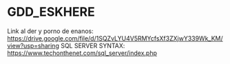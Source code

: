 # GDD_ESKHERE

Link al der y porno de enanos: https://drive.google.com/file/d/1SQZvLYU4V5RMYcfsXf3ZXjwY339Wk_KM/view?usp=sharing
SQL SERVER SYNTAX: https://www.techonthenet.com/sql_server/index.php
